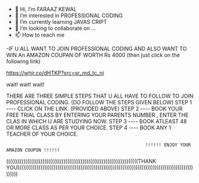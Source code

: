 - 👋 Hi, I’m FARAAZ KEWAL
- 👀 I’m interested in PROFESSIONAL CODING 
- 🌱 I’m currently learning JAVAS CRIPT
- 💞️ I’m looking to collaborate on ...
- 📫 How to reach me 

-IF U ALL WANT TO JOIN PROFESSIONAL CODING AND ALSO WANT TO WIN An AMAZON COUPAN OF WORTH Rs 4000 (then just click on the following link)

https://whjr.co/dHTKP?src=sr_md_tc_ni

wait! wait! wait!

THERE ARE THREE SIMPLE STEPS THAT U ALL HAVE TO FOLLOW TO JOIN PROFESSIONAL CODING.
                        (DO FOLLOW THE STEPS GIVEN BELOW)
STEP 1  ----   CLICK ON THE LINK. (PROVIDED ABOVE)
STEP 2  ----   BOOK YOUR FREE TRIAL CLASS BY ENTERING YOUR PARENTS NUMBER , ENTER THE CLAS IN WHICH U ARE STUDYING NOW.
STEP 3  ----   BOOK ATLEAST 48 OR MORE CLASS AS PER YOUR CHOICE.
STEP 4  ----   BOOK ANY 1 TEACHER OF YOUR CHOICE.


                                                        !!!!!! ENJOY YOUR AMAZON COUPON !!!!!!
          
          
          
(((((((((((((((((((((((((((((((((((((((((((((((((((((((((((((((((((((THANK YOU))))))))))))))))))))))))))))))))))))))))))))))))))))))))))))))))))))))))))))))))))))))))))))))))))







